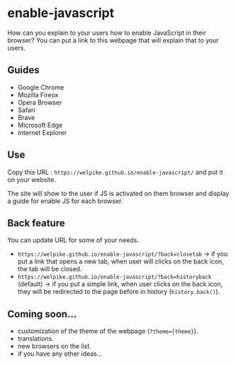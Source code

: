 # enable-javascript
How can you explain to your users how to enable JavaScript in their browser? You can put a link to this webpage that will explain that to your users.

## Guides
- Google Chrome
- Mozilla Fireox
- Opera Browser
- Safari
- Brave
- Microsoft Edge
- Internet Explorer

## Use

Copy this URL : `https://welpike.github.io/enable-javascript/` and put it on your website.

The site will show to the user if JS is activated on them browser and display a guide for enable JS for each browser.

## Back feature

You can update URL for some of your needs.

- `https://welpike.github.io/enable-javascript/?back=closetab` -> if you put a link that opens a new tab, when user will clicks on the back icon, the tab will be closed.
- `https://welpike.github.io/enable-javascript/?back=historyback` (default) -> if you put a simple link, when user clicks on the back icon, they will be redirected to the page before in history (`history.back()`).

## Coming soon...

- customization of the theme of the webpage (`?theme={theme}`).
- translations.
- new browsers on the list.
- if you have any other ideas...
